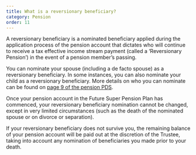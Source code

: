 ```yaml
---
title: What is a reversionary beneficiary?
category: Pension
order: 11
---
```


A reversionary beneficiary is a nominated beneficiary applied during the application process of the pension account that dictates who will continue to receive a tax effective income stream payment (called a ‘Reversionary Pension’) in the event of a pension member’s passing.

You can nominate your spouse (including a de facto spouse) as a reversionary beneficiary. In some instances, you can also nominate your child as a reversionary beneficiary. More details on who you can nominate can be found on [page 9 of the pension PDS](https://content.myfuturesuper.com.au/forms-docs/FS_PPPDS_01072023.pdf).

Once your pension account in the Future Super Pension Plan has commenced, your reversionary beneficiary nomination cannot be changed, except in very limited circumstances (such as the death of the nominated spouse or on divorce or separation).

If your reversionary beneficiary does not survive you, the remaining balance of your pension account will be paid out at the discretion of the Trustee, taking into account any nomination of beneficiaries you made prior to your death.

